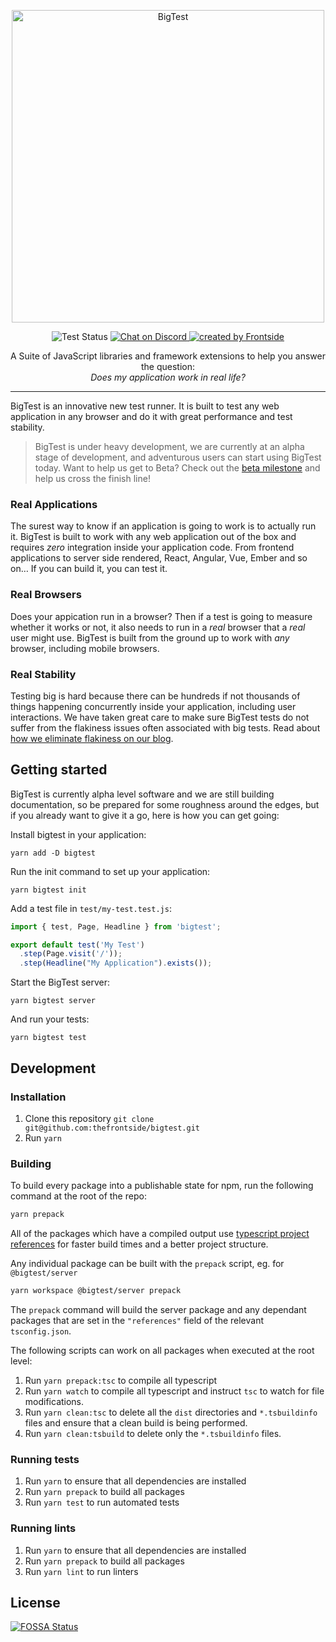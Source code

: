 <p align="center">
  <img alt="BigTest" src="logo.svg" width="500">
</p>

<p align="center">
  <img alt="Test Status" src="https://github.com/thefrontside/bigtest/workflows/Test%20Ubuntu/badge.svg" />
  <a href="https://discord.gg/r6AvtnU">
    <img alt="Chat on Discord" src="https://img.shields.io/discord/700803887132704931?Label=Discord)](https://discord.gg/r6AvtnU" />
  </a>
  <a href="https://frontside.com">
    <img alt="created by Frontside" src="https://img.shields.io/badge/created%20by-frontside-26abe8.svg" />
  </a>
</p>

<p align="center">
  A Suite of JavaScript libraries and framework extensions to help you
  answer the question:</br><i>Does my application work in real life?</i>
</p>



---

BigTest is an innovative new test runner. It is built to test any web
application in any browser and do it with great performance and test stability.

> BigTest is under heavy development, we are currently at an alpha stage of
> development, and adventurous users can start using BigTest today. Want to
> help us get to Beta? Check out the [beta milestone](https://github.com/thefrontside/bigtest/milestone/2) and help us
> cross the finish line!

### Real Applications

The surest way to know if an application is going to work is to actually run
it. BigTest is built to work with any web application out of the box and
requires *zero* integration inside your application code. From frontend
applications to server side rendered, React, Angular, Vue, Ember and so on… If
you can build it, you can test it.

### Real Browsers

Does your appication run in a browser? Then if a test is going to measure
whether it works or not, it also needs to run in a *real* browser that a *real*
user might use. BigTest is built from the ground up to work with *any* browser,
including mobile browsers.

### Real Stability

Testing big is hard because there can be hundreds if not thousands of things
happening concurrently inside your application, including user interactions. We
have taken great care to make sure BigTest tests do not suffer from the
flakiness issues often associated with big tests. Read about [how we eliminate flakiness on our blog](https://frontside.com/blog/2020-07-16-the-lesson-of-bigtest-interactors/).

## Getting started

BigTest is currently alpha level software and we are still building
documentation, so be prepared for some roughness around the edges, but if you
already want to give it a go, here is how you can get going:

Install bigtest in your application:

```
yarn add -D bigtest
```

Run the init command to set up your application:

```
yarn bigtest init
```

Add a test file in `test/my-test.test.js`:

``` javascript
import { test, Page, Headline } from 'bigtest';

export default test('My Test')
  .step(Page.visit('/'));
  .step(Headline("My Application").exists());
```

Start the BigTest server:

```
yarn bigtest server
```

And run your tests:

```
yarn bigtest test
```

## Development

### Installation

1. Clone this repository `git clone git@github.com:thefrontside/bigtest.git`
2. Run `yarn`

### Building

To build every package into a publishable state for npm, run the following command at the root of the repo:

```bash
yarn prepack
```

All of the packages which have a compiled output use [typescript project references](https://www.typescriptlang.org/docs/handbook/project-references.html) for faster build times and a better project structure.

Any individual package can be built with the `prepack` script, eg. for `@bigtest/server`

```bash
yarn workspace @bigtest/server prepack
```

The `prepack` command will build the server package and any dependant packages that are set in the `"references"` field of the relevant `tsconfig.json`.

The following scripts can work on all packages when executed at the root level:

1. Run `yarn prepack:tsc` to compile all typescript
2. Run `yarn watch` to compile all typescript and instruct `tsc` to watch for file modifications.
3. Run `yarn clean:tsc` to delete all the `dist` directories and `*.tsbuildinfo` files and ensure that a clean build is being performed.
4. Run `yarn clean:tsbuild` to delete only the `*.tsbuildinfo` files.

### Running tests

1. Run `yarn` to ensure that all dependencies are installed
2. Run `yarn prepack` to build all packages
3. Run `yarn test` to run automated tests

### Running lints

1. Run `yarn` to ensure that all dependencies are installed
2. Run `yarn prepack` to build all packages
3. Run `yarn lint` to run linters

## License
[![FOSSA Status](https://app.fossa.com/api/projects/git%2Bgithub.com%2Fthefrontside%2Fbigtest.svg?type=large)](https://app.fossa.com/projects/git%2Bgithub.com%2Fthefrontside%2Fbigtest?ref=badge_large)
